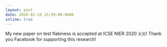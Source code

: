 ```yaml
---
layout: post
date: 2020-01-15 15:59:00-0400
inline: true
---
```


My new paper on test flakiness is accepted at ICSE NIER 2020 :kr:! Thank you Facebook for supporting this research!
